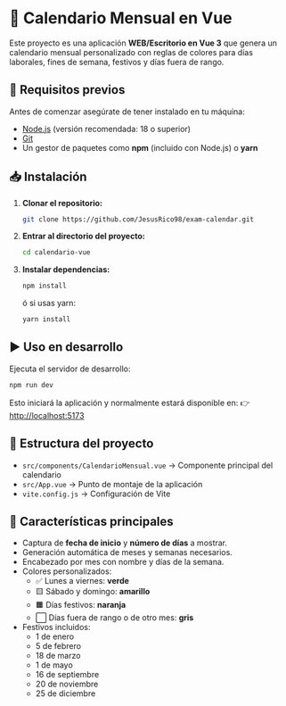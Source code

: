 # 📅 Calendario Mensual en Vue

Este proyecto es una aplicación **WEB/Escritorio en Vue 3** que genera un calendario mensual personalizado con reglas de colores para días laborales, fines de semana, festivos y días fuera de rango.

## 🚀 Requisitos previos

Antes de comenzar asegúrate de tener instalado en tu máquina:

- [Node.js](https://nodejs.org/) (versión recomendada: 18 o superior)
- [Git](https://git-scm.com/)
- Un gestor de paquetes como **npm** (incluido con Node.js) o **yarn**

## 📥 Instalación

1. **Clonar el repositorio:**

   ```bash
   git clone https://github.com/JesusRico98/exam-calendar.git
   ```

2. **Entrar al directorio del proyecto:**

   ```bash
   cd calendario-vue
   ```

3. **Instalar dependencias:**

   ```bash
   npm install
   ```

   ó si usas yarn:

   ```bash
   yarn install
   ```

## ▶️ Uso en desarrollo

Ejecuta el servidor de desarrollo:

```bash
npm run dev
```

Esto iniciará la aplicación y normalmente estará disponible en: 👉 [http://localhost:5173](http://localhost:5173)

## 🧩 Estructura del proyecto

- `src/components/CalendarioMensual.vue` → Componente principal del calendario
- `src/App.vue` → Punto de montaje de la aplicación
- `vite.config.js` → Configuración de Vite

###

## 🎨 Características principales

- Captura de **fecha de inicio** y **número de días** a mostrar.
- Generación automática de meses y semanas necesarios.
- Encabezado por mes con nombre y días de la semana.
- Colores personalizados:
  - ✅ Lunes a viernes: **verde**
  - 🟨 Sábado y domingo: **amarillo**
  - 🟧 Días festivos: **naranja**
  - ⬜ Días fuera de rango o de otro mes: **gris**
- Festivos incluidos:
  - 1 de enero
  - 5 de febrero
  - 18 de marzo
  - 1 de mayo
  - 16 de septiembre
  - 20 de noviembre
  - 25 de diciembre

##
